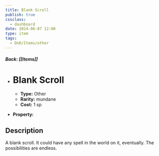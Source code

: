 ```yaml
---
title: Blank Scroll
publish: true
cssclass:
  - dashboard
date: 2024-06-07 12:00
type: item
tags:
  - DnD/Items/other
---
```


##### Back: [[Items]]

- # Blank Scroll

    - **Type:** Other
    - **Rarity:** mundane
    - **Cost:** 1 sp
- **Property:** 



## Description 

A blank scroll. It could have any spell in the world on it, eventually. The possibilities are endless.
